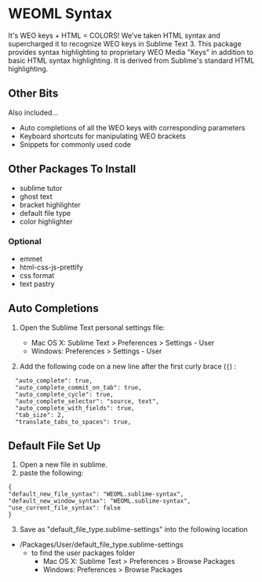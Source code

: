 # WEOML Syntax
It's WEO keys + HTML = COLORS! We've taken HTML syntax and supercharged it to recognize WEO keys in Sublime Text 3.
This package provides syntax highlighting to proprietary WEO Media "Keys" in addition to basic HTML syntax highlighting. It is derived from Sublime's standard HTML highlighting. 

## Other Bits
Also included...
  - Auto completions of all the WEO keys with corresponding parameters
  - Keyboard shortcuts for manipulating WEO brackets
  - Snippets for commonly used code

## Other Packages To Install
  - sublime tutor
  - ghost text
  - bracket highlighter
  - default file type
  - color highlighter

### Optional
  - emmet
  - html-css-js-prettify
  - css format
  - text pastry

## Auto Completions
1. Open the Sublime Text personal settings file:
    - Mac OS X: Sublime Text > Preferences > Settings - User
    - Windows: Preferences > Settings - User

2. Add the following code on a new line after the first curly brace (`{`)	:<br>

`  "auto_complete": true,`<br>
`  "auto_complete_commit_on_tab": true,`<br>
`  "auto_complete_cycle": true,`<br>
`  "auto_complete_selector": "source, text",`<br>
`  "auto_complete_with_fields": true,`<br>
`  "tab_size": 2,`<br>
`  "translate_tabs_to_spaces": true,`


## Default File Set Up
1. Open a new file in sublime.
2. paste the following:<br>

  `{`<br>
  `"default_new_file_syntax": "WEOML.sublime-syntax",`<br>
  `"default_new_window_syntax": "WEOML.sublime-syntax",`<br>
  `"use_current_file_syntax": false`<br>
  `}`

      
3. Save as "default_file_type.sublime-settings" into the following location
  - /Packages/User/default_file_type.sublime-settings
    - to find the user packages folder
      - Mac OS X: Sublime Text > Preferences > Browse Packages
      - Windows: Preferences > Browse Packages
